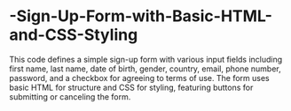 # -Sign-Up-Form-with-Basic-HTML-and-CSS-Styling
This code defines a simple sign-up form with various input fields including first name, last name, date of birth, gender, country, email, phone number, password, and a checkbox for agreeing to terms of use. The form uses basic HTML for structure and CSS for styling, featuring buttons for submitting or canceling the form.
